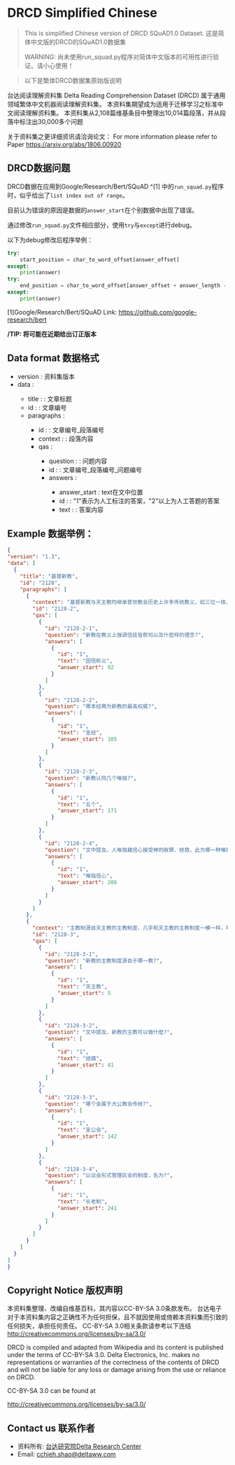 # DRCD Simplified Chinese 
> This is simplified Chinese version of DRCD SQuAD1.0 Dataset. 
> 这是简体中文版的DRCD的SQuAD1.0数据集
>
> WARNING: 尚未使用run_squad.py程序对简体中文版本的可用性进行验证。请小心使用！

> 以下是繁体DRCD数据集原始版说明

台达阅读理解资料集 Delta Reading Comprehension Dataset (DRCD) 属于通用领域繁体中文机器阅读理解资料集。
本资料集期望成为适用于迁移学习之标准中文阅读理解资料集。
本资料集从2,108篇维基条目中整理出10,014篇段落，并从段落中标注出30,000多个问题

关于资料集之更详细资讯请洽询论文：
For more information please refer to Paper https://arxiv.org/abs/1806.00920

## DRCD数据问题

DRCD数据在应用到Google/Research/Bert/SQuAD ^[1] 中的`run_squad.py`程序时，似乎给出了`list index out of range`。

目前认为错误的原因是数据的`answer_start`在个别数据中出现了错误。

通过修改`run_squad.py`文件相应部分，使用`try`与`except`进行debug。

以下为debug修改后程序举例：

```python
try:
    start_position = char_to_word_offset[answer_offset]
except:
    print(answer)
try:
    end_position = char_to_word_offset[answer_offset + answer_length - 1]
except:
    print(answer)
```

[1]Google/Research/Bert/SQuAD Link: https://github.com/google-research/bert

**/TIP: 将可能在近期给出订正版本**

## Data format 数据格式

- version : <String> 资料集版本
- data : <Array>
  - title : <String> : 文章标题
  - id : <String> : 文章编号
  - paragraphs : <Array>
    - id : <String> : 文章编号_段落编号
    - context : <String> : 段落内容
    - qas : <Array>
      - question : <String> : 问题内容
      - id :<String> : 文章编号_段落编号_问题编号
      - answers : <Arrays>
        - answer_start : <int> text在文中位置
        - id : <String> : "1"表示为人工标注的答案，"2"以上为人工答题的答案
        - text : <string> : 答案内容

## Example 数据举例：

  ```json
{
  "version": "1.3",
  "data": [
    {
      "title": "基督新教",
      "id": "2128",
      "paragraphs": [
        {
          "context": "基督新教与天主教均继承普世教会历史上许多传统教义，如三位一体、圣经作为上帝的启示、原罪、认罪、最后审判等等，但有别于天主教和东正教，新教在行政上没有单一组织架构或领导，而且在教义上强调因信称义、信徒皆祭司， 以圣经作为最高权威，亦因此否定以教宗为首的圣统制、拒绝天主教教条中关于圣传与圣经具同等地位的教导。新教各宗派间教义不尽相同，但一致认同五个唯独：唯独恩典：人的灵魂得拯救唯独是神的恩典，是上帝送给人的礼物。唯独信心：人唯独藉信心接受神的赦罪、拯救。唯独基督：作为人类的代罪羔羊，耶稣基督是人与上帝之间唯一的调解者。唯独圣经：唯有圣经是信仰的终极权威。唯独上帝的荣耀：唯独上帝配得讚美、荣耀",
          "id": "2128-2",
          "qas": [
            {
              "id": "2128-2-1",
              "question": "新教在教义上强调信徒皆祭司以及什麽样的理念?",
              "answers": [
                {
                  "id": "1",
                  "text": "因信称义",
                  "answer_start": 92
                }
              ]
            },
            {
              "id": "2128-2-2",
              "question": "哪本经典为新教的最高权威?",
              "answers": [
                {
                  "id": "1",
                  "text": "圣经",
                  "answer_start": 105
                }
              ]
            },
            {
              "id": "2128-2-3",
              "question": "新教认同几个唯独?",
              "answers": [
                {
                  "id": "1",
                  "text": "五个",
                  "answer_start": 171
                }
              ]
            },
            {
              "id": "2128-2-4",
              "question": "文中提及，人唯独藉信心接受神的赦罪、拯救，此为哪一种唯独?",
              "answers": [
                {
                  "id": "1",
                  "text": "唯独信心",
                  "answer_start": 206
                }
              ]
            }
          ]
        },
        {
          "context": "主教制源自天主教的主教制度，几乎和天主教的主教制度一模一样，唯一不同的是主教亦可以结婚。天主教的主教制是在使徒们去世后于第二、三世纪兴起的主教制度，所以可以说主教制是整个基督宗教中历史最悠久的神职人员制度。现在行主教制的新教教会已经很少，圣公会就是沿用主教制，从教会制度和礼仪上看来，圣公会基本上属大公教会传统。路德宗和卫理公会则由各区会自行选择使用主教制还是长老制；在香港和澳门，路德会和卫理公会就选用了长老制。然而，在欧洲，例如瑞典、芬兰、挪威、德国等地，他们则通常採用主教制。长老制，是一个以议会形式管理区会的制度。议会内的成员由各教会选出长老，代表该教会出席会议。顾名思义，长老会就是採用长老制的教会。採用长老制的教会有基督教改革宗长老会、台湾基督长老教会、韩国基督长老教会等。",
          "id": "2128-3",
          "qas": [
            {
              "id": "2128-3-1",
              "question": "新教的主教制度源自于哪一教?",
              "answers": [
                {
                  "id": "1",
                  "text": "天主教",
                  "answer_start": 5
                }
              ]
            },
            {
              "id": "2128-3-2",
              "question": "文中提及，新教的主教可以做什麽?",
              "answers": [
                {
                  "id": "1",
                  "text": "结婚",
                  "answer_start": 41
                }
              ]
            },
            {
              "id": "2128-3-3",
              "question": "哪个会属于大公教会传统?",
              "answers": [
                {
                  "id": "1",
                  "text": "圣公会",
                  "answer_start": 142
                }
              ]
            },
            {
              "id": "2128-3-4",
              "question": "以议会形式管理区会的制度，名为?",
              "answers": [
                {
                  "id": "1",
                  "text": "长老制",
                  "answer_start": 241
                }
              ]
            }
          ]
        }
      ]
    }
  ]
}
  
  ```

## Copyright Notice 版权声明

本资料集整理、改编自维基百科，其内容以CC-BY-SA 3.0条款发布。
台达电子对于本资料集内容之正确性不为任何担保，且不就因使用或倚赖本资料集而引致的任何损失，承担任何责任。
CC-BY-SA 3.0相关条款请参考以下连结
http://creativecommons.org/licenses/by-sa/3.0/

DRCD is compiled and adapted from Wikipedia and its content is published under the terms of CC-BY-SA 3.0. Delta Electronics, Inc. makes no representations or warranties of the correctness of the contents of DRCD and will not be liable for any loss or damage arising from the use or reliance on DRCD. 

CC-BY-SA 3.0 can be found at

http://creativecommons.org/licenses/by-sa/3.0/


## Contact us 联系作者

- 资料所有: <a href="http://www.deltaww.com/about/drc_ch.aspx?secID=5&pid=4&tid=1&hl=zh-TW">台达研究院Delta Research Center</a>
- Email: <a href="mailto:cchieh.shao@deltaww.com">cchieh.shao@deltaww.com</a>
